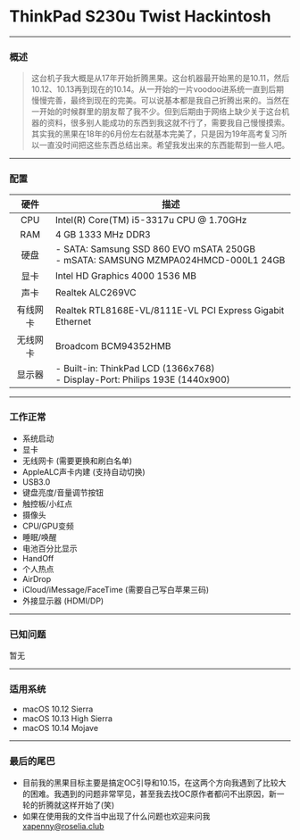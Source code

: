 

# ThinkPad S230u Twist Hackintosh

---

### 概述

> 这台机子我大概是从17年开始折腾黑果。这台机器最开始黑的是10.11，然后10.12、10.13再到现在的10.14。从一开始的一片voodoo进系统一直到后期慢慢完善，最终到现在的完美。可以说基本都是我自己折腾出来的。当然在一开始的时候群里的朋友帮了我不少。但到后期由于网络上缺少关于这台机器的资料，很多别人能成功的东西到我这就不行了，需要我自己慢慢摸索。其实我的黑果在18年的6月份左右就基本完美了，只是因为19年高考复习所以一直没时间把这些东西总结出来。希望我发出来的东西能帮到一些人吧。

---

### 配置

|   硬件   | 描述                                                         |
| :------: | ------------------------------------------------------------ |
|   CPU    | Intel(R) Core(TM) i5-3317u CPU @ 1.70GHz                     |
|   RAM    | 4 GB 1333 MHz DDR3                                           |
|   硬盘   | - SATA: Samsung SSD 860 EVO mSATA 250GB <br/>- mSATA: SAMSUNG MZMPA024HMCD-000L1 24GB |
|   显卡   | Intel HD Graphics 4000 1536 MB                               |
|   声卡   | Realtek ALC269VC                                             |
| 有线网卡 | Realtek RTL8168E-VL/8111E-VL PCI Express Gigabit Ethernet    |
| 无线网卡 | Broadcom BCM94352HMB                                         |
|  显示器  | - Built-in: ThinkPad LCD (1366x768)<br/>- Display-Port: Philips 193E (1440x900) |

---

### 工作正常

- 系统启动
- 显卡
- 无线网卡 (需要更换和刷白名单)
- AppleALC声卡内建 (支持自动切换)
- USB3.0
- 键盘亮度/音量调节按钮
- 触控板/小红点
- 摄像头
- CPU/GPU变频
- 睡眠/唤醒
- 电池百分比显示
- HandOff
- 个人热点
- AirDrop
- iCloud/iMessage/FaceTime (需要自己写白苹果三码)
- 外接显示器 (HDMI/DP)

---

### 已知问题

暂无

---

### 适用系统

- macOS 10.12 Sierra
- macOS 10.13 High Sierra 
- macOS 10.14 Mojave

---

### 最后的尾巴

- 目前我的黑果目标主要是搞定OC引导和10.15，在这两个方向我遇到了比较大的困难。我遇到的问题非常罕见，甚至我去找OC原作者都问不出原因，新一轮的折腾就这样开始了(笑)
- 如果在使用我的文件当中出现了什么问题也欢迎来问我<xapenny@roselia.club>